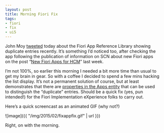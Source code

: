 ```yaml
---
layout: post
title: Morning Fiori Fix
tags:
- fiori
- fix
- ui5
---
```



John Moy [tweeted](https://twitter.com/jhmoy/status/564656599361261570) today about the Fiori App Reference Library showing duplicate entries recently. It’s something I’d noticed too, after checking the app following the publication of information on SCN about new Fiori apps on the post “[New Fiori Apps for HCM](http://scn.sap.com/community/erp/hcm/blog/2015/02/04/new-fiori-apps-for-hcm)” last week.

I’m not 100%, so earlier this morning I needed a bit more time than usual to get my brain in gear. So with a coffee I decided to spend a few mins hacking the list display. It’s not a permanent solution of course, but at least demonstrates that there are [properties in the Apps entity](https://fioriappslibrary.hana.ondemand.com/sap/fix/externalViewer/services/exparam.xsodata/Apps?$skip=0&$top=100&$orderby=appName%20asc&$filter=substringof(%27leave%27,tolower(appName))&$inlinecount=allpages&$format=json&$select=appName,PVFrontend) that can be used to distinguish the “duplicate” entries. Should be a quick fix (yes, pun intended!) for the Fiori Implementation eXperience folks to carry out.

Here’s a quick screencast as an animated GIF (why not?)

![image]({{ "/img/2015/02/fixappfix.gif" | url }})

Right, on with the morning.



